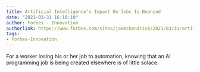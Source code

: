 ```yaml
---
title: Artificial Intelligence’s Impact On Jobs Is Nuanced
date: "2021-03-31 16:10:10"
author: Forbes - Innovation
authorlink: https://www.forbes.com/sites/joemckendrick/2021/03/31/artificial-intelligences-impact-on-jobs-is-nuanced/
tags:
- Forbes-Innovation
---
```

For a worker losing his or her job to automation, knowing that an AI programming job is being created elsewhere is of little solace.